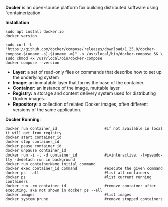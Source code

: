 **Docker** is an open-source platform for building distributed software using “containerization

**Installation**
```
sudo apt install docker.io
docker version

sudo curl -L "https://github.com/docker/compose/releases/download/1.25.0/docker-compose-$(uname -s)-$(uname -m)" -o /usr/local/bin/docker-compose && \
sudo chmod +x /usr/local/bin/docker-compose
docker-compose --version
```
- **Layer**: a set of read-only files or commands that describe how to set up the underlying system
- **Image**: an immutable layer that forms the base of the container.
- **Container**: an instance of the image, muttable layer
- **Registry:** a storage and content delivery system used for distributing Docker images.
- **Repository:** a collection of related Docker images, often different versions of the same application.

**Docker Running**:
```
docker run container_id                     #if not available in local it will get from registry 
docker start container_id
docker stop container_id
docker pause container_id
docker unpause container_id
docker run -i -t -d container_id            #i=interactive, -t=pseudo-tty -d=detach run in background
docker run containerName initial_command
docker exec container_id command            #execute the given command
docker ps --all                             #list all containers
docker ps                                   #list current running containers
docker run -rm container_id                 #remove container after executing, aka not shown in docker ps --all
docker images                               #list images
docker system prune                         #remove stopped containers

```
